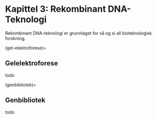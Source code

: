 # Kapittel 3: Rekombinant DNA-Teknologi

Rekombinant DNA-teknologi er grunnlaget for så og si all bioteknologisk forskning.

(gel-elektroforese)=

## Gelelektroforese

todo

(genbibliotek)=

## Genbibliotek

todo
